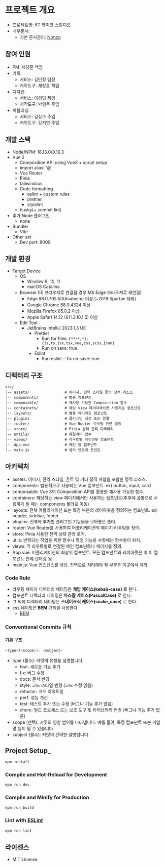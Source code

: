 # 프로젝트 개요
- 프로젝트명: KT 라이크 스튜디오
- 내부문서: 
  - 기본 문서관리: [Notion](https://www.notion.so/SDF-KT-447162031b584658a3993477a99ee11f)

## 참여 인원
- PM: 채창훈 책임
- 기획:
  - 서비스: 김민정 팀장
  - 저작도구: 채창훈 책임
- 디자인:
  - 서비스: 이경민 책임
  - 저작도구: 박형주 주임
- 퍼블리싱:
  - 서비스: 김상수 주임
  - 저작도구: 강지연 주임

## 개발 스택
- Node/NPM: 18.13.0/8.19.3
- Vue 3
  - Composition API using Vue3 + script setup
  - import alias: '@'
  - Vue Router
  - Pinia
  - tailwindcss
  - Code formatting
    - eslint + custom rules
    - prettier
    - stylelint
  - husky(+ commit lint)
- 추가 Node 플러그인
  - none
- Bundler
  -  Vite
- Other set
  - Dev port: 8009

## 개발 환경
- Target Device
  - OS
    - Window 8, 10, 11
    - macOS Catalina
  - Browser (IE 브라우저로 연결될 경우 MS Edge 브라우저로 재연결)
    - Edge 88.0.705.50(Anaheim) 이상 (~2019 Spartan 제외)
    - Google Chrome 88.0.4324 이상
    - Mozilla Firefox 85.0.2 이상
    - Apple Safari 14.12 (611.3.10.1.5) 이상
  - Edit Tool
    - JetBrains IntelliJ 2023.1.3 UE
      - Prettier
        - Run for files: `{**/*,*}.{js,ts,jsx,tsx,vue,css,scss,json}`
        - Run on save: true
      - Eslint
        - Run eslint --fix on save: true


## 디렉터리 구조
```
src/
|-- assets/                # 이미지, 전역 스타일 등의 정적 리소스
|-- components/            # 범용 컴포넌트
|-- composable/            # 재사용 가능한 Composition 함수
|-- containers/            # 해당 view 페이지에서만 사용하는 컴포넌트
|-- layouts/               # 범용 레이아웃 컴포넌트
|-- plugins                # 플러그인 생성 또는 연결   
|-- router/                # Vue Router 라우팅 관련 설정
|-- store/                 # Pinia 상태 관리 디렉터리
|-- untils/                # 유틸리티 함수    
|-- views/                 # 라우트별 레이아웃 컴포넌트              
|-- App.vue                # 메인 앱 컴포넌트
|-- main.js                # 앱의 엔트리 포인트
```

## 아키텍처

- assets: 이미지, 전역 스타일, 폰트 및 기타 정적 파일을 포함한 정적 리소스.
- components: 범용적으로 사용되는 Vue 컴포넌트. ex) button, input, card
- composable: Vue 3의 Composition API를 활용한 재사용 가능한 함수.
- containers: 해당하는 view 페이지에서만 사용하는 컴포넌트(추후에 공통으로 사용하게 될 때는 components 폴더로 이동) 
- layouts: 전체 어플리케이션 또는 특정 부분의 레이아웃을 정의하는 컴포넌트. ex) header, sidebar, footer
- plugins: 전역에 추가할 플러그인 기능들을 모아놓은 폴더.
- router: Vue Router를 사용하여 어플리케이션의 페이지 라우팅을 정의.
- store: Pinia 사용한 전역 상태 관리 로직.
- utils: 반복되는 작업을 위한 함수나 특정 기능을 수항해는 함수들이 위치.
- views: 각 라우트별로 연결된 메인 컴포넌트나 페이지를 정의.
- App.vue: 어플리케이션의 최상위 컴포넌트. 모든 컴포넌트와 레이아웃은 이 이 컴포넌트 안에 렌더링 됨.
- main.js: Vue 인스턴스를 생성, 전역으로 처리해야 될 부분은 이곳에서 처리.

### Code Rule
- 라우팅 페이지 디렉터리 네이밍은 **케밥 케이스(kebab-case)** 로 한다.
- 컴포넌트 디렉터리 네이밍은 **파스칼 케이스(PascalCase)** 로 한다.
- 그 외에 디렉터리 네이밍은 **스네이크식 케이스(snake_case)** 로 한다.
- css 네이밍은 **BEM** 규칙을 사용한다.
  - [BEM](https://tech.elysia.land/%EB%84%A4%EC%9D%B4%EB%B0%8D-%EC%BB%A8%EB%B2%A4%EC%85%98-bem-b291ba7bff01)

### Conventional Commits 규칙

#### 기본 구조
```javascript
<type>(<scope>): <subject>
```

- type (필수): 커밋의 유형을 설명합니다.
  - feat: 새로운 기능 추가 
  - fix: 버그 수정 
  - docs: 문서 변경 
  - style: 코드 스타일 변경 (코드 수정 없음)
  - refactor: 코드 리팩토링 
  - perf: 성능 개선 
  - test: 테스트 추가 또는 수정 (버그나 기능 추가 없음)
  - chore: 빌드 프로세스 또는 보조 도구 및 라이브러리 변경 (버그나 기능 추가 없음)
- scope (선택): 커밋의 영향 범위를 나타냅니다. 예를 들어, 특정 컴포넌트 또는 파일명 등이 될 수 있습니다.
- subject (필수): 커밋의 간략한 설명입니다.

## Project Setup_

```sh
npm install
```

### Compile and Hot-Reload for Development

```sh
npm run dev
```

### Compile and Minify for Production

```sh
npm run build
```

### Lint with [ESLint](https://eslint.org/)

```sh
npm run lint
```

## 라이센스
- MIT License
